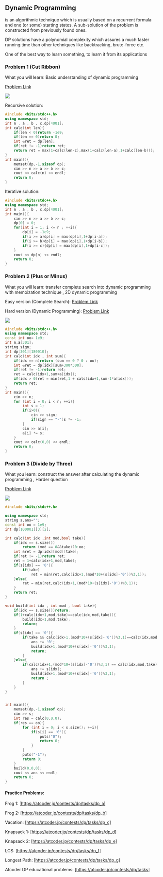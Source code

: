 ## Dynamic Programming

is an algorithmic technique which is usually based on a recurrent formula and one (or some) starting states. A sub-solution of the problem is constructed from previously found ones.
 
DP solutions have a polynomial complexity which assures a much faster running time than other techniques like backtracking, brute-force etc.

One of the best way to learn something, to learn it from its applications

### Problem 1 (Cut Ribbon)

What you will learn: Basic understanding of dynamic programming

[Problem Link](https://codeforces.com/problemset/problem/189/A)

[![](https://img.youtube.com/vi/4VBt8sKocyw/0.jpg)](https://www.youtube.com/watch?v=4VBt8sKocyw)

Recursive solution:
```cpp
#include <bits/stdc++.h>
using namespace std;
int n , a , b , c,dp[4001];
int calc(int len){
	if(len < 0)return -1e9;
	if(len == 0)return 0;
	int &ret = dp[len];
	if(ret != -1)return ret;
	return ret = max(1+calc(len-c),max(1+calc(len-a),1+calc(len-b)));
}
int main(){
	memset(dp,-1,sizeof dp);
	cin >> n >> a >> b >> c;
	cout << calc(n) << endl;
	return 0;
}
```
Iterative solution:
```cpp
#include <bits/stdc++.h>
using namespace std;
int n , a , b , c,dp[4001];
int main(){
	cin >> n >> a >> b >> c;
	dp[0] = 0;
	for(int i = 1; i <= n ; ++i){
		dp[i] = -1e9;
		if(i >= a)dp[i] = max(dp[i],1+dp[i-a]);	
		if(i >= b)dp[i] = max(dp[i],1+dp[i-b]);
		if(i >= c){dp[i] = max(dp[i],1+dp[i-c]);
	}
	cout << dp[n] << endl;
	return 0;
}
```

### Problem 2 (Plus or Minus)

What you will learn: transfer complete search into dynamic programming with memoization technique , 2D dynamic programming

Easy version (Complete Search): [Problem Link](https://codeforces.com/gym/100989/problem/L)

Hard version (Dynamic Programming): [Problem Link](https://codeforces.com/gym/100989/problem/M)

[![](https://img.youtube.com/vi/mULWTmbICUQ/0.jpg)](https://www.youtube.com/watch?v=mULWTmbICUQ)

```cpp
#include <bits/stdc++.h>
using namespace std;
const int oo= 1e9;
int n,a[301];
string sign;
int dp[301][180010];
int calc(int idx , int sum){
	if(idx == n)return (sum == 0 ? 0 : oo);
	int &ret = dp[idx][sum+300*300];
	if(ret != -1)return ret;
	ret = calc(idx+1,sum+a[idx]);
	if(idx > 0)ret = min(ret,1 + calc(idx+1,sum-1*a[idx]));
	return ret;
}
int main(){
	cin >> n;
	for (int i = 0; i < n; ++i){
		int s = 1;
		if(i>0){
			cin >> sign;
			if(sign == "-")s *= -1;
		}
		cin >> a[i];
		a[i] *= s;
	}
	cout << calc(0,0) << endl;
	return 0;
}
```
### Problem 3 (Divide by Three)

What you learn: construct the answer after calculating the dynamic programming , Harder question 

[Problem Link](https://codeforces.com/problemset/problem/792/C)

[![](https://img.youtube.com/vi/8JFv2K6zuT8/0.jpg)](https://www.youtube.com/watch?v=8JFv2K6zuT8)

```cpp
#include <bits/stdc++.h>

using namespace std;
string s,ans="";
const int oo = 1e9;
int dp[100001][3][2];

int calc(int idx ,int mod,bool take){
	if(idx == s.size())
		return (mod == 0&&take)?0:oo;
	int &ret = dp[idx][mod][take];
	if(ret != -1)return ret;
	ret = 1+calc(idx+1,mod,take);
	if(s[idx] == '0'){
		if(take)
			ret = min(ret,calc(idx+1,(mod*10+(s[idx]-'0'))%3,1));
	}else{
		ret = min(ret,calc(idx+1,(mod*10+(s[idx]-'0'))%3,1));
	}
	return ret;
}

void build(int idx , int mod , bool take){
	if(idx == s.size())return;
	if(1+calc(idx+1,mod,take)==calc(idx,mod,take)){
		build(idx+1,mod,take);
		return;
	}
	if(s[idx] == '0'){
		if(take && calc(idx+1,(mod*10+(s[idx]-'0'))%3,1)==calc(idx,mod,take)){
			ans += '0';
			build(idx+1,(mod*10+(s[idx]-'0'))%3,1);
			return;
		}
	}else{
		if(calc(idx+1,(mod*10+(s[idx]-'0'))%3,1) == calc(idx,mod,take)){
			ans += s[idx];
			build(idx+1,(mod*10+(s[idx]-'0'))%3,1);
			return ;
		}
	}
}


int main(){
	memset(dp,-1,sizeof dp);
	cin >> s;
	int res = calc(0,0,0);
	if(res == oo){
		for (int i = 0; i < s.size(); ++i){
			if(s[i] == '0'){
				puts("0");
				return 0;
			}
		}
		puts("-1");
		return 0;
	}
	build(0,0,0);
	cout << ans << endl;
	return 0;
}
```

#### Practice Problems:

Frog 1: [https://atcoder.jp/contests/dp/tasks/dp_a]

Frog 2: [https://atcoder.jp/contests/dp/tasks/dp_b]

Vacation: [https://atcoder.jp/contests/dp/tasks/dp_c]

Knapsack 1: [https://atcoder.jp/contests/dp/tasks/dp_d]

Knapsack 2: [https://atcoder.jp/contests/dp/tasks/dp_e]

LCS: [https://atcoder.jp/contests/dp/tasks/dp_f]

Longest Path: [https://atcoder.jp/contests/dp/tasks/dp_g]

Atcoder DP educational problems: [https://atcoder.jp/contests/dp/tasks]
